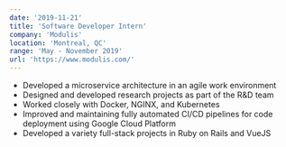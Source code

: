 ```yaml
---
date: '2019-11-21'
title: 'Software Developer Intern'
company: 'Modulis'
location: 'Montreal, QC'
range: 'May - November 2019'
url: 'https://www.modulis.com/'
---
```


- Developed a microservice architecture in an agile work environment
- Designed and developed research projects as part of the R&D team
- Worked closely with Docker, NGINX, and Kubernetes
- Improved and maintaining fully automated CI/CD pipelines for code deployment using Google Cloud Platform
- Developed a variety full-stack projects in Ruby on Rails and VueJS
